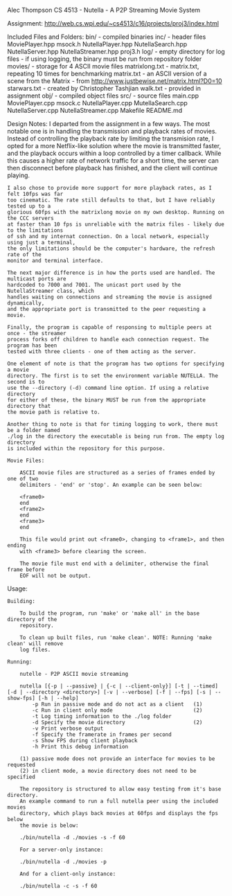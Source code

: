 Alec Thompson
CS 4513 - Nutella - A P2P Streaming Movie System

Assignment: http://web.cs.wpi.edu/~cs4513/c16/projects/proj3/index.html

Included Files and Folders:
	bin/					- compiled binaries
	inc/					- header files
		MoviePlayer.hpp
		msock.h
		NutellaPlayer.hpp
		NutellaSearch.hpp
		NutellaServer.hpp
		NutellaStreamer.hpp
		proj3.h
	log/					- empty directory for log files
							- if using logging, the binary must be run from repository folder
	movies/					- storage for 4 ASCII movie files
		matrixlong.txt 		- matrix.txt, repeating 10 times for benchmarking
		matrix.txt 			- an ASCII version of a scene from the Matrix 
							- from http://www.justbewise.net/matrix.html?D0=10
		starwars.txt 		- created by Christopher Tashjian
		walk.txt 			- provided in assignment
	obj/					- compiled object files
	src/					- source files
		main.cpp
		MoviePlayer.cpp
		msock.c
		NutellaPlayer.cpp
		MutellaSearch.cpp
		NutellaServer.cpp
		NutellaStreamer.cpp
	Makefile
	README.md

Design Notes:
	I departed from the assignment in a few ways. The most notable one is in handling
	the transmission and playback rates of movies. Instead of controlling the playback
	rate by limiting the transmision rate, I opted for a more Netflix-like solution 
	where the movie is transmitted faster, and the playback occurs within a loop controlled
	by a timer callback. While this causes a higher rate of network traffic for a short time,
	the server can then disconnect before playback has finished, and the client will
	continue playing.

	I also chose to provide more support for more playback rates, as I felt 10fps was far
	too cinematic. The rate still defaults to that, but I have reliably tested up to a
	glorious 60fps with the matrixlong movie on my own desktop. Running on the CCC servers
	at faster than 10 fps is unreliable with the matrix files - likely due to the limitations
	of ssh and my internat connection. On a local network, especially using just a terminal,
	the only limitations should be the computer's hardware, the refresh rate of the
	monitor and terminal interface.

	The next major difference is in how the ports used are handled. The multicast ports are
	hardcoded to 7000 and 7001. The unicast port used by the NutellaStreamer class, which
	handles waiting on connections and streaming the movie is assigned dynamically,
	and the appropriate port is transmitted to the peer requesting a movie.

	Finally, the program is capable of responsing to multiple peers at once - the streamer
	process forks off children to handle each connection request. The program has been
	tested with three clients - one of them acting as the server.

	One element of note is that the program has two options for specifying a movie
	directory. The first is to set the environment variable NUTELLA. The second is to
	use the --directory (-d) command line option. If using a relative directory
	for either of these, the binary MUST be run from the appropriate directory that
	the movie path is relative to.

	Another thing to note is that for timing logging to work, there must be a folder named
	./log in the directory the executable is being run from. The empty log directory
	is included within the repository for this purpose.

	Movie Files:

		ASCII movie files are structured as a series of frames ended by one of two
		delimiters - 'end' or 'stop'. An example can be seen below:

		<frame0>
		end
		<frame2>
		end
		<frame3>
		end

		This file would print out <frame0>, changing to <frame1>, and then ending
		with <frame3> before clearing the screen.

		The movie file must end with a delimiter, otherwise the final frame before
		EOF will not be output.

Usage:

	Building:

		To build the program, run 'make' or 'make all' in the base directory of the
		repository.

		To clean up built files, run 'make clean'. NOTE: Running 'make clean' will remove
		log files.

	Running:

		nutelle - P2P ASCII movie streaming

		nutella [{-p | --passive} | {-c | --client-only}] [-t | --timed] [-d | --directory <directory>] [-v | --verbose] [-f | --fps] [-s | --show-fps] [-h | --help]
			-p Run in passive mode and do not act as a client 	(1)
			-c Run in client only mode							(2)
			-t Log timing information to the ./log folder
			-d Specify the movie directory						(2)
			-v Print verbose output
			-f Specify the framerate in frames per second
			-s Show FPS during client playback
			-h Print this debug information

		(1) passive mode does not provide an interface for movies to be requested
		(2) in client mode, a movie directory does not need to be specified

		The repository is structured to allow easy testing from it's base directory.
		An example command to run a full nutella peer using the included movies
		directory, which plays back movies at 60fps and displays the fps below
		the movie is below:

		./bin/nutella -d ./movies -s -f 60

		For a server-only instance:

		./bin/nutella -d ./movies -p

		And for a client-only instance:

		./bin/nutella -c -s -f 60
